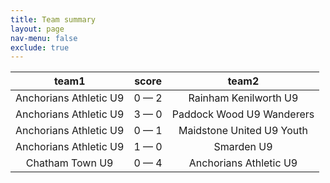```yaml
---
title: Team summary
layout: page
nav-menu: false
exclude: true
---
```




|         team1          |    score    |           team2           |
|:----------------------:|:-----------:|:-------------------------:|
| Anchorians Athletic U9 | 0 &mdash; 2 |   Rainham Kenilworth U9   |
| Anchorians Athletic U9 | 3 &mdash; 0 | Paddock Wood U9 Wanderers |
| Anchorians Athletic U9 | 0 &mdash; 1 | Maidstone United U9 Youth |
| Anchorians Athletic U9 | 1 &mdash; 0 |        Smarden U9         |
|    Chatham Town U9     | 0 &mdash; 4 |  Anchorians Athletic U9   |

 <br /><br /><br />